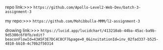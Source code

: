 repo link:>>> `https://github.com/Apollo-Level2-Web-Dev/batch-3-assignment-3`

my repo:>>> `https://github.com/Mohibbulla-MMM/l2-assignment-3`

drowing link:>>> `https://lucid.app/lucidchart/413210ab-44ba-45ac-ba9b-9d5300c6f0fb/edit?beaconFlowId=43A5F3E7DC4C8CF7&page=0_0&invitationId=inv_02fad337-b525-4810-bb10-4c70b2f50314`

